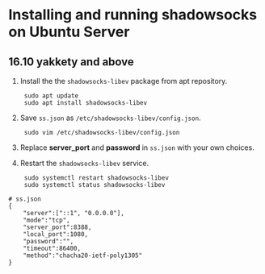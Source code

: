 # Installing and running shadowsocks on Ubuntu Server

## 16.10 yakkety and above

1. Install the the `shadowsocks-libev` package from apt repository.

        sudo apt update
        sudo apt install shadowsocks-libev

1. Save `ss.json` as `/etc/shadowsocks-libev/config.json`.

        sudo vim /etc/shadowsocks-libev/config.json

1. Replace **server_port** and **password** in `ss.json` with your own choices.

1. Restart the `shadowsocks-libev` service.

        sudo systemctl restart shadowsocks-libev
        sudo systemctl status shadowsocks-libev



```
# ss.json
{
    "server":["::1", "0.0.0.0"],
    "mode":"tcp",
    "server_port":8388,
    "local_port":1080,
    "password":"",
    "timeout":86400,
    "method":"chacha20-ietf-poly1305"
}
```

